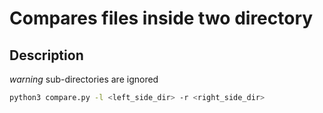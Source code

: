 # Compares files inside two directory

## Description

*warning* sub-directories are ignored
```bash
python3 compare.py -l <left_side_dir> -r <right_side_dir>
```